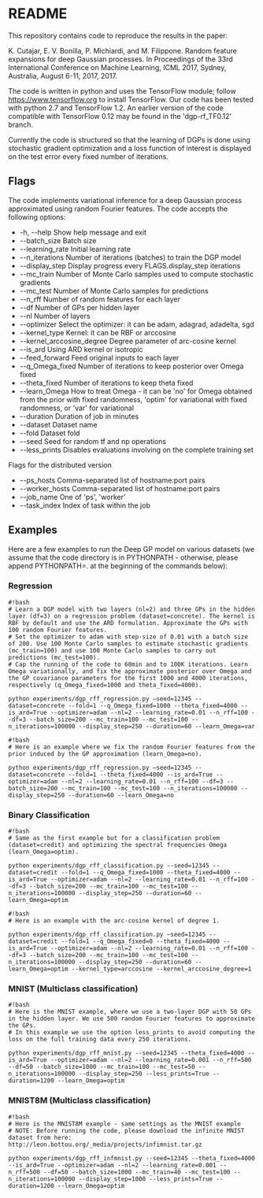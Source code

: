 # README #

This repository contains code to reproduce the results in the paper:

K. Cutajar, E. V. Bonilla, P. Michiardi, and M. Filippone. Random feature expansions for deep Gaussian processes. In Proceedings of the 33rd International Conference on Machine Learning, ICML 2017, Sydney, Australia, August 6-11, 2017, 2017.

The code is written in python and uses the TensorFlow module; follow https://www.tensorflow.org to install TensorFlow. Our code has been tested with python 2.7 and TensorFlow 1.2. An earlier version of the code compatible with TensorFlow 0.12 may be found in the 'dgp-rf_TF0.12' branch.

Currently the code is structured so that the learning of DGPs is done using stochastic gradient optimization and a loss function of interest is displayed on the test error every fixed number of iterations.

## Flags ##

The code implements variational inference for a deep Gaussian process approximated using random Fourier features. The code accepts the following options:

*   -h, --help            Show help message and exit
*   --batch_size          Batch size
*   --learning_rate       Initial learning rate
*   --n_iterations        Number of iterations (batches) to train the DGP model
*   --display_step        Display progress every FLAGS.display_step iterations
*   --mc_train            Number of Monte Carlo samples used to compute stochastic gradients
*   --mc_test             Number of Monte Carlo samples for predictions
*   --n_rff               Number of random features for each layer
*   --df                  Number of GPs per hidden layer
*   --nl                  Number of layers
*   --optimizer           Select the optimizer: it can be adam, adagrad, adadelta, sgd
*   --kernel_type         Kernel: it can be RBF or arccosine
*   --kernel_arccosine_degree  Degree parameter of arc-cosine kernel
*   --is_ard              Using ARD kernel or isotropic
*   --feed_forward        Feed original inputs to each layer
*   --q_Omega_fixed       Number of iterations to keep posterior over Omega fixed
*   --theta_fixed         Number of iterations to keep theta fixed
*   --learn_Omega         How to treat Omega - it can be 'no' for Omega obtained from the prior with fixed randomness, 'optim' for variational with fixed randomness, or 'var' for variational
*   --duration            Duration of job in minutes
*   --dataset             Dataset name
*   --fold                Dataset fold
*   --seed                Seed for random tf and np operations
*   --less_prints         Disables evaluations involving on the complete training set

Flags for the distributed version

*   --ps_hosts            Comma-separated list of hostname:port pairs
*   --worker_hosts        Comma-separated list of hostname:port pairs
*   --job_name            One of 'ps', 'worker'
*   --task_index          Index of task within the job


## Examples ##

Here are a few examples to run the Deep GP model on various datasets (we assume that the code directory is in PYTHONPATH - otherwise, please append PYTHONPATH=. at the beginning of the commands below):

### Regression ###

```
#!bash
# Learn a DGP model with two layers (nl=2) and three GPs in the hidden layer (df=3) on a regression problem (dataset=concrete). The kernel is RBF by default and use the ARD formulation. Approximate the GPs with 100 random Fourier features. 
# Set the optimizer to adam with step-size of 0.01 with a batch size of 200. Use 100 Monte Carlo samples to estimate stochastic gradients (mc_train=100) and use 100 Monte Carlo samples to carry out predictions (mc_test=100).
# Cap the running of the code to 60min and to 100K iterations. Learn Omega variationally, and fix the approximate posterior over Omega and the GP covariance parameters for the first 1000 and 4000 iterations, respectively (q_Omega_fixed=1000 and theta_fixed=4000). 

python experiments/dgp_rff_regression.py —seed=12345 --dataset=concrete --fold=1 --q_Omega_fixed=1000 --theta_fixed=4000 --is_ard=True --optimizer=adam --nl=2 --learning_rate=0.01 --n_rff=100 --df=3 --batch_size=200 --mc_train=100 --mc_test=100 --n_iterations=100000 --display_step=250 --duration=60 --learn_Omega=var

```

```
#!bash
# Here is an example where we fix the random Fourier features from the prior induced by the GP approximation (learn_Omega=no). 

python experiments/dgp_rff_regression.py —seed=12345 --dataset=concrete --fold=1 --theta_fixed=4000 --is_ard=True --optimizer=adam --nl=2 --learning_rate=0.01 --n_rff=100 --df=3 --batch_size=200 --mc_train=100 --mc_test=100 --n_iterations=100000 --display_step=250 --duration=60 --learn_Omega=no

```

### Binary Classification ###
```
#!bash
# Same as the first example but for a classification problem (dataset=credit) and optimizing the spectral frequencies Omega (learn_Omega=optim).  

python experiments/dgp_rff_classification.py --seed=12345 --dataset=credit --fold=1 --q_Omega_fixed=1000 --theta_fixed=4000 --is_ard=True --optimizer=adam --nl=2 --learning_rate=0.01 --n_rff=100 --df=3 --batch_size=200 --mc_train=100 --mc_test=100 --n_iterations=100000 --display_step=250 --duration=60 --learn_Omega=optim

```

```
#!bash
# Here is an example with the arc-cosine kernel of degree 1.  

python experiments/dgp_rff_classification.py —seed=12345 --dataset=credit --fold=1 --q_Omega_fixed=0 --theta_fixed=4000 --is_ard=True --optimizer=adam --nl=2 --learning_rate=0.01 --n_rff=100 --df=3 --batch_size=200 --mc_train=100 --mc_test=100 --n_iterations=100000 --display_step=250 --duration=60 --learn_Omega=optim --kernel_type=arccosine --kernel_arccosine_degree=1

```

### MNIST (Multiclass classification) ###

```
#!bash
# Here is the MNIST example, where we use a two-layer DGP with 50 GPs in the hidden layer. We use 500 random Fourier features to approximate the GPs. 
# In this example we use the option less_prints to avoid computing the loss on the full training data every 250 iterations.

python experiments/dgp_rff_mnist.py --seed=12345 --theta_fixed=4000 --is_ard=True --optimizer=adam --nl=2 --learning_rate=0.001 --n_rff=500 --df=50 --batch_size=1000 --mc_train=100 --mc_test=50 --n_iterations=100000 --display_step=250 --less_prints=True --duration=1200 --learn_Omega=optim

```

### MNIST8M (Multiclass classification) ###

```
#!bash
# Here is the MNIST8M example - same settings as the MNIST example
# NOTE: Before running the code, please download the infinite MNIST dataset from here: http://leon.bottou.org/_media/projects/infimnist.tar.gz

python experiments/dgp_rff_infmnist.py --seed=12345 --theta_fixed=4000 --is_ard=True --optimizer=adam --nl=2 --learning_rate=0.001 --n_rff=500 --df=50 --batch_size=1000 --mc_train=40 --mc_test=100 --n_iterations=100000 --display_step=1000 --less_prints=True --duration=1200 --learn_Omega=optim

```